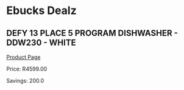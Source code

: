 
# Ebucks Dealz
## DEFY 13 PLACE 5 PROGRAM DISHWASHER - DDW230 - WHITE
[Product Page](https://www.ebucks.com/web/shop/productSelected.do?prodId=1162523379&catId=704983786)

Price: R4599.00

Savings: 200.0


	